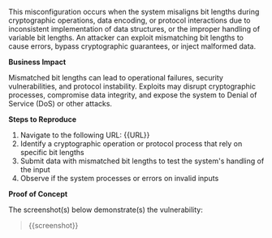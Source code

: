 This misconfiguration occurs when the system misaligns bit lengths during cryptographic operations, data encoding, or protocol interactions due to inconsistent implementation of data structures, or the improper handling of variable bit lengths. An attacker can exploit mismatching bit lengths to cause errors, bypass cryptographic guarantees, or inject malformed data.

**Business Impact** 

Mismatched bit lengths can lead to operational failures, security vulnerabilities, and protocol instability. Exploits may disrupt cryptographic processes, compromise data integrity, and expose the system to Denial of Service (DoS) or other attacks.

**Steps to Reproduce**

1. Navigate to the following URL: {{URL}}
1. Identify a cryptographic operation or protocol process that rely on specific bit lengths 
1. Submit data with mismatched bit lengths to test the system's handling of the input  
3. Observe if the system processes or errors on invalid inputs  

**Proof of Concept**

The screenshot(s) below demonstrate(s) the vulnerability:
>
> {{screenshot}}
